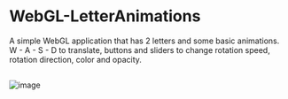 # WebGL-LetterAnimations
 
A simple WebGL application that has 2 letters and some basic animations.
W - A - S - D to translate, buttons and sliders to change rotation speed, rotation direction, color and opacity.
##



![image](https://user-images.githubusercontent.com/104216332/206290937-05630587-3e4f-4d90-89f9-d34bbbbfdaee.png)
